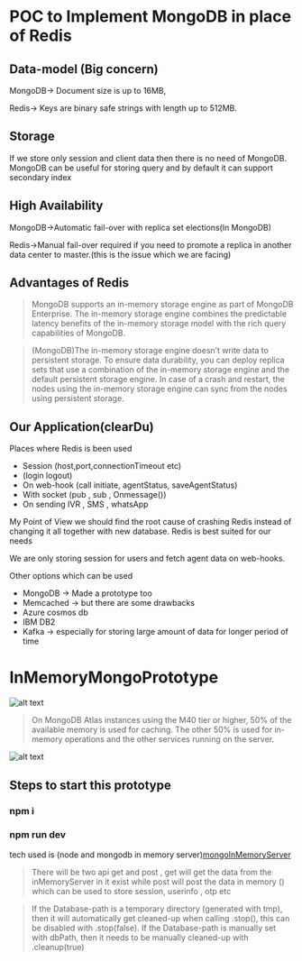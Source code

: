# POC to Implement MongoDB in place of Redis

## Data-model (Big concern)

MongoDB-> Document size is up to 16MB,

Redis-> Keys are binary safe strings with length up to 512MB.

## Storage

If we store only session and client data then there is no need of MongoDB.
MongoDB can be useful for storing query and by default it can support secondary index

## High Availability

MongoDB->Automatic fail-over with replica set elections(In MongoDB)

Redis->Manual fail-over required if you need to promote a replica in another data center to master.(this is the issue which we are facing)

## Advantages of Redis

> MongoDB supports an in-memory storage engine as part of MongoDB Enterprise. The in-memory storage engine combines the predictable latency benefits of the in-memory storage model with the rich query capabilities of MongoDB.

> (MongoDB)The in-memory storage engine doesn’t write data to persistent storage. To ensure data durability, you can deploy replica sets that use a combination of the in-memory storage engine and the default persistent storage engine. In case of a crash and restart, the nodes using the in-memory storage engine can sync from the nodes using persistent storage.


## Our Application(clearDu)

Places where Redis is been used

- Session (host,port,connectionTimeout etc)
- (login logout)
- On web-hook (call initiate, agentStatus, saveAgentStatus)
- With socket (pub , sub , Onmessage())
- On sending IVR , SMS , whatsApp

My Point of View
we should find the root cause of crashing Redis instead of changing it all together with new database. Redis is best suited for our needs

We are only storing session for users and fetch agent data on web-hooks.

Other options which can be used

- MongoDB -> Made a prototype too
- Memcached -> but there are some drawbacks
- Azure cosmos db
- IBM DB2
- Kafka -> especially for storing large amount of data for longer period of time

# InMemoryMongoPrototype

![alt text](https://webimages.mongodb.com/_com_assets/cms/kt0j5x9w036qcrckg-replica-set-in-memory.png.png?auto=format%252Ccompress)

> On MongoDB Atlas instances using the M40 tier or higher, 50% of the available memory is used for caching. The other 50% is used for in-memory operations and the other services running on the server.

![alt text](https://webimages.mongodb.com/_com_assets/cms/kt0jd5lvn4u1daaq7-wiredtiger-cache.png.png?auto=format%252Ccompress)

## Steps to start this prototype

### npm i

### npm run dev

tech used is (node and mongodb in memory server)[mongoInMemoryServer](https://github.com/tecxar-prashant-rawal/InMemoryMongoTest/tree/master)

> There will be two api get and post , get will get the data from the inMemoryServer in it exist while post will post the data in memory () which can be used to store session, userinfo , otp etc

> If the Database-path is a temporary directory (generated with tmp), then it will automatically get cleaned-up when calling .stop(), this can be disabled with .stop(false).
> If the Database-path is manually set with dbPath, then it needs to be manually cleaned-up with .cleanup(true)
